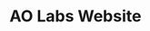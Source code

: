 ---
title: AO Labs Website
excerpt: ''
deprecated: false
hidden: false
link:
  new_tab: true
  url: https://www.aolabs.ai/
metadata:
  title: ''
  description: ''
  robots: noindex
next:
  description: ''
---
